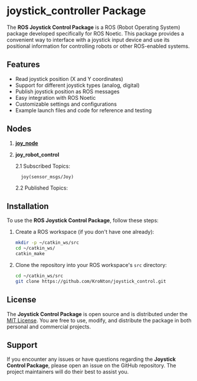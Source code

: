 # joystick_controller Package

The **ROS Joystick Control Package** is a ROS (Robot Operating System) package developed specifically for ROS Noetic. This package provides a convenient way to interface with a joystick input device and use its positional information for controlling robots or other ROS-enabled systems.

## Features

- Read joystick position (X and Y coordinates)
- Support for different joystick types (analog, digital)
- Publish joystick position as ROS messages
- Easy integration with ROS Noetic
- Customizable settings and configurations
- Example launch files and code for reference and testing

## Nodes
1. [**joy_node**](http://wiki.ros.org/joy)
   
2. **joy_robot_control**
   
   2.1 Subscribed Topics:
   
         joy(sensor_msgs/Joy)
   
   2.2 Published Topics:

## Installation

To use the **ROS Joystick Control Package**, follow these steps:

1. Create a ROS workspace (if you don't have one already):

   ```bash
   mkdir -p ~/catkin_ws/src
   cd ~/catkin_ws/
   catkin_make
2. Clone the repository into your ROS workspace's `src` directory:
   
   ```bash
   cd ~/catkin_ws/src
   git clone https://github.com/KroNton/joystick_control.git

   
## License
  The  **Joystick Control Package** is open source and is distributed under the [MIT License](https://opensource.org/license/mit/). You are free to use, modify, and distribute the package in both personal and commercial projects.
  
## Support
If you encounter any issues or have questions regarding the **Joystick Control Package**, please open an issue on the GitHub repository. The project maintainers will do their best to assist you.


